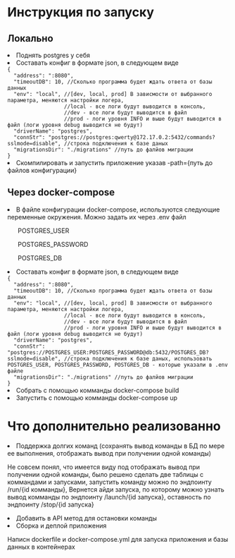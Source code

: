 <h1>Инструкция по запуску</h1>
<h2>Локально</h2>
<li>Поднять postgres у себя</li>
<li>Составать конфиг в формате json, в следующем виде</li>
<code>{
  "address": ":8080", 
  "timeoutDB": 10, //Сколько программа будет ждать ответа от базы данных
  "env": "local", //[dev, local, prod] В зависмости от выбранного параметра, меняются настройки логера, 
                  //local - все логи будут выводится в консоль,
                  //dev - все логи будут выводится в файл
                  //prod - логи уровня INFO и выше будут выводится в файл (логи уровня debug выводится не будут)
  "driverName": "postgres",
  "connStr": "postgres://postgres:qwerty@172.17.0.2:5432/commands?sslmode=disable", //строка подключения к базе даных
  "migrationsDir": "./migrations" //путь до фалйов миграции
}</code>
<li>Скомпилировать и запустить приложение указав -path={путь до файлов конфигурации}</li>
<h2>Через docker-compose</h2>
<li>В файле конфигурации docker-compose, используются следующие переменные окружения. Можно задать их через .env файл</li>
    <ul>POSTGRES_USER</ul>
    <ul>POSTGRES_PASSWORD</ul>
    <ul>POSTGRES_DB</ul>
<li>Составать конфиг в формате json, в следующем виде</li>
<code>{
  "address": ":8080", 
  "timeoutDB": 10, //Сколько программа будет ждать ответа от базы данных
  "env": "local", //[dev, local, prod] В зависмости от выбранного параметра, меняются настройки логера, 
                  //local - все логи будут выводится в консоль,
                  //dev - все логи будут выводится в файл
                  //prod - логи уровня INFO и выше будут выводится в файл (логи уровня debug выводится не будут)
  "driverName": "postgres",
  "connStr": "postgres://POSTGRES_USER:POSTGRES_PASSWORD@db:5432/POSTGRES_DB?sslmode=disable", //строка подключения к базе даных, использовать POSTGRES_USER, POSTGRES_PASSWORD, POSTGRES_DB - которые указали в .env файле
  "migrationsDir": "./migrations" //путь до фалйов миграции
}</code>
<li>Собрать с помощью комманды docker-compose build</li>
<li>Запустить с помощью комманды docker-compose up</li>
<h1>Что дополнительно реализованно</h1>
<li>Поддержка долгих команд (сохранять вывод команды в БД по мере ее выполнения, отображать вывод при получении одной команды)</li>
<p>Не совсем понял, что имеется виду под отображать вывод при получении одной команды, было решено сделать две таблицы с коммандами и запусками, запустить команду можно по эндпоинту /run/{id комманды},
Вернется айди запуска, по которому можно узнать вывод комманды по эндпоинту /launch/{id запуска}, оставность по эндпоинту /stop/{id запуска}</p>
<li>Добавить в API метод для остановки команды</li>
<li>Сборка и деплой приложения</li>
<p>Написн dockerfile и docker-compose.yml для запуска приложения и базы данных в контейнерах</p>



